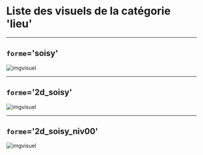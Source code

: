 
# Liste des visuels de la catégorie 'lieu'

---
## `forme`='soisy'

![imgvisuel](https://static.abls-habitat.fr/img/soisy.gif)

---
## `forme`='2d_soisy'

![imgvisuel](https://static.abls-habitat.fr/img/2d_soisy.gif)

---
## `forme`='2d_soisy_niv00'

![imgvisuel](https://static.abls-habitat.fr/img/2d_soisy_niv00.png)

